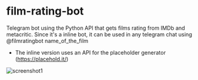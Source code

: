 # film-rating-bot
Telegram bot using the Python API that gets films rating from IMDb and metacritic.
Since it's a inline bot, it can be used in any telegram chat using @filmratingbot name_of_the_film
  * The inline version uses an API for the placeholder generator (https://placehold.it/)
  
![screenshot1](http://i.imgur.com/MCFdx09.png "Screenshot 1")
